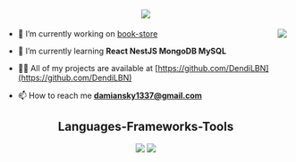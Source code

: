
<h1 align="center">
    <img src="https://readme-typing-svg.herokuapp.com/?font=Righteous&size=35&center=true&vCenter=true&width=500&height=70&duration=4000&lines=Hi+There!+👋;+I'm+Damian+!;" />
</h1>

<img align="right" src="https://visitor-badge.laobi.icu/badge?page_id=DendiLBN.DendiLBN" />

- 🔭 I’m currently working on [book-store](https://github.com/DendiLBN/bookStore)

- 🌱 I’m currently learning **React NestJS MongoDB MySQL**

- 👨‍💻 All of my projects are available at [https://github.com/DendiLBN](https://github.com/DendiLBN)

- 📫 How to reach me **damiansky1337@gmail.com**

<p align="left">
</p>

<h2 align="center">Languages-Frameworks-Tools</h2>
<div align="center">
    <img src="https://skillicons.dev/icons?i=react,bootstrap,html,css,vscode,github,sass,tailwind,git" />
    <img src="https://skillicons.dev/icons?i=javascript,typescript,firebase,mongodb,nextjs,mysql" /><br>
</div>
